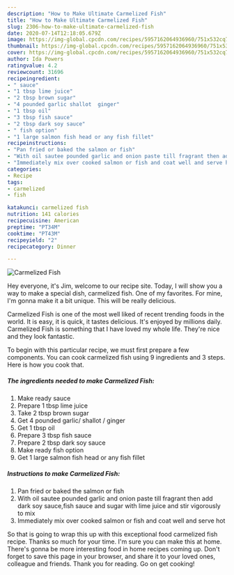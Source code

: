 ```yaml
---
description: "How to Make Ultimate Carmelized Fish"
title: "How to Make Ultimate Carmelized Fish"
slug: 2306-how-to-make-ultimate-carmelized-fish
date: 2020-07-14T12:18:05.679Z
image: https://img-global.cpcdn.com/recipes/5957162064936960/751x532cq70/carmelized-fish-recipe-main-photo.jpg
thumbnail: https://img-global.cpcdn.com/recipes/5957162064936960/751x532cq70/carmelized-fish-recipe-main-photo.jpg
cover: https://img-global.cpcdn.com/recipes/5957162064936960/751x532cq70/carmelized-fish-recipe-main-photo.jpg
author: Ida Powers
ratingvalue: 4.2
reviewcount: 31696
recipeingredient:
- " sauce"
- "1 tbsp lime juice"
- "2 tbsp brown sugar"
- "4 pounded garlic shallot  ginger"
- "1 tbsp oil"
- "3 tbsp fish sauce"
- "2 tbsp dark soy sauce"
- " fish option"
- "1 large salmon fish head or any fish fillet"
recipeinstructions:
- "Pan fried or baked the salmon or fish"
- "With oil sautee pounded garlic and onion paste till fragrant then add dark soy sauce,fish sauce and sugar with lime juice and stir vigorously to mix"
- "Immediately mix over cooked salmon or fish and coat well and serve hot"
categories:
- Recipe
tags:
- carmelized
- fish

katakunci: carmelized fish 
nutrition: 141 calories
recipecuisine: American
preptime: "PT34M"
cooktime: "PT43M"
recipeyield: "2"
recipecategory: Dinner

---
```



![Carmelized Fish](https://img-global.cpcdn.com/recipes/5957162064936960/751x532cq70/carmelized-fish-recipe-main-photo.jpg)

Hey everyone, it's Jim, welcome to our recipe site. Today, I will show you a way to make a special dish, carmelized fish. One of my favorites. For mine, I'm gonna make it a bit unique. This will be really delicious.



Carmelized Fish is one of the most well liked of recent trending foods in the world. It is easy, it is quick, it tastes delicious. It's enjoyed by millions daily. Carmelized Fish is something that I have loved my whole life. They're nice and they look fantastic.


To begin with this particular recipe, we must first prepare a few components. You can cook carmelized fish using 9 ingredients and 3 steps. Here is how you cook that.

<!--inarticleads1-->

##### The ingredients needed to make Carmelized Fish:

1. Make ready  sauce
1. Prepare 1 tbsp lime juice
1. Take 2 tbsp brown sugar
1. Get 4 pounded garlic/ shallot / ginger
1. Get 1 tbsp oil
1. Prepare 3 tbsp fish sauce
1. Prepare 2 tbsp dark soy sauce
1. Make ready  fish option
1. Get 1 large salmon fish head or any fish fillet




<!--inarticleads2-->

##### Instructions to make Carmelized Fish:

1. Pan fried or baked the salmon or fish
1. With oil sautee pounded garlic and onion paste till fragrant then add dark soy sauce,fish sauce and sugar with lime juice and stir vigorously to mix
1. Immediately mix over cooked salmon or fish and coat well and serve hot




So that is going to wrap this up with this exceptional food carmelized fish recipe. Thanks so much for your time. I'm sure you can make this at home. There's gonna be more interesting food in home recipes coming up. Don't forget to save this page in your browser, and share it to your loved ones, colleague and friends. Thank you for reading. Go on get cooking!
